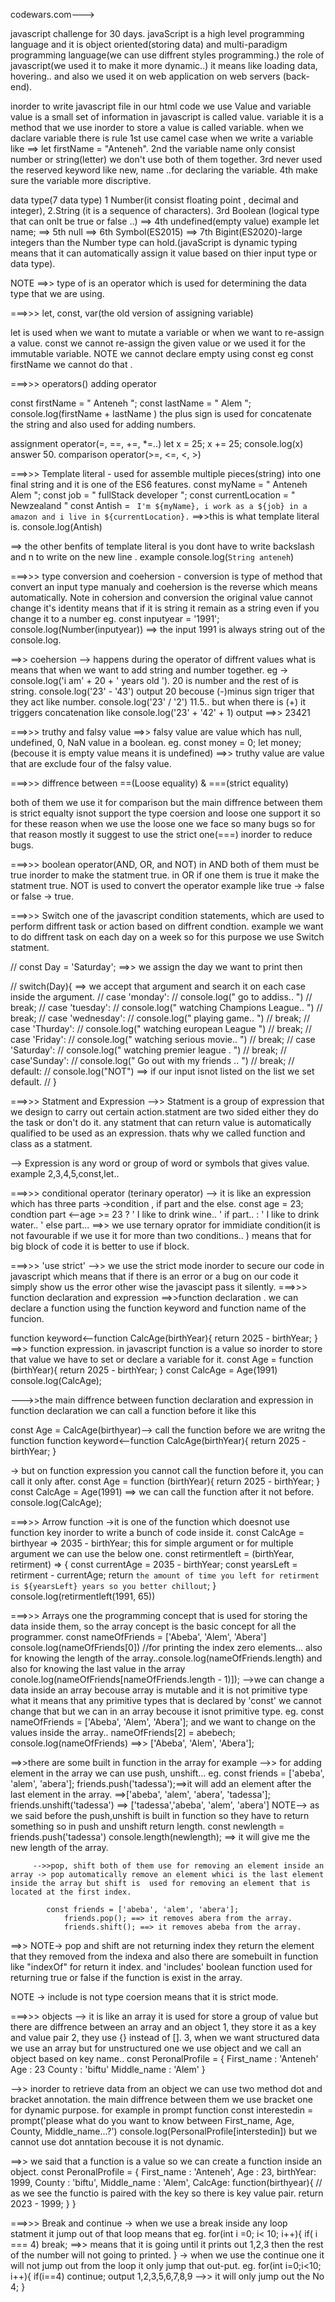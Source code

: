 codewars.com--->

javascript challenge for 30 days.
javaScript is a high level programming language and it is object oriented(storing data) and multi-paradigm programming language(we can use diffrent styles programming.) 
the role of javascript(we used it to make it more dynamic..) it means like loading data, hovering.. and also we used it on web application on web servers (back-end).


inorder to write javascript file in our html code we use <script>"write a code between these tags... and also it used to link javaScript file with the html file using src ="folder location" "</script>
Value and  variable
value is a small set of information in javascript is called value. variable it is a method that we use inorder to store a value is called variable. when we daclare variable there is rule 1st use camel case when we write a variable like ==> let firstName = "Anteneh". 2nd the variable name only consist number or string(letter) we don't use both of them together. 3rd never used the reserved keyword like new, name ..for declaring the variable. 4th make sure the variable more discriptive. 

data type(7 data type)
1 Number(it consist floating point , decimal and integer), 2.String (it is a sequence of characters). 3rd Boolean (logical type that can onlt be true or false ..) ==> 4th undefined(empty value)  example let name; ==> 5th null ==> 6th Symbol(ES2015) ==> 7th Bigint(ES2020)-large integers than the Number type can hold.(javaScript is dynamic  typing means that it can automatically assign it value based on thier input type or data type). 

NOTE ==>> type of is an operator which is used for determining the data type that we are using.


===>>> let, const, var(the old version of assigning variable)

let is used when we want to mutate a variable or when we want to re-assign a value.
const we cannot re-assign the given value or we used it for the immutable variable. NOTE we cannot declare empty using const eg const firstName we cannot do that .

===>>> operators()
adding operator

const firstName = " Anteneh ";
const lastName =  " Alem ";
 console.log(firstName + lastName )
the plus sign is used for concatenate the string and also  used for adding numbers.

assignment operator(=, ==, +=, *=..)
 let x = 25;
 x += 25;
console.log(x) answer 50.
comparison operator(>=, <=, <, >)

===>>> Template literal - used for  assemble multiple pieces(string) into one final string and it is one of the ES6 features.
 const myName = " Anteneh Alem ";
 const job = " fullStack developer ";
 const currentLocation = " Newzealand "
 const Antish = ` I'm ${myName}, i work as a ${job} in a amazon and i live in ${currentLocation}.`  ==>>this is what template literal is.
 console.log(Antish)

==> the other benfits of template literal is you dont have to write backslash and n to write  on the new line . example console.log(`String
anteneh`) 

===>>> type conversion and coehersion - conversion is type of method that convert an input type manualy  and coehersion is the reverse which means automatically. Note in cohersion and conversion the original value cannot change it's identity means that if it is string it remain as a string even if you change it to a number eg. const inputyear = '1991';
                                                         console.log(Number(inputyear)) ==> the input 1991 is always string out of the console.log.

==>> coehersion --> happens during the  operator of diffrent values what is means that when we want to add string and number together. eg -> console.log('i am' + 20 + ' years old '). 20 is number and the rest of is string. console.log('23' - '43') output 20 becouse (-)minus sign triger that they act like number. console.log('23' / '2') 11.5.. but when there is (+) it triggers concatenation like console.log('23' + '42' + 1)  output ==>> 23421


===>>> truthy and falsy value
==>> falsy value are value which has null, undefined, 0, NaN value in a boolean.
eg. const money = 0; let money;(becouse it is empty value means it is undefined)
==>> truthy value are value that are exclude four of the falsy value.

===>>> diffrence between ==(Loose equality) & ===(strict equality)

both of them we use it for comparison but the main diffrence between them is strict equalty isnot  support the type  coersion and loose one support it so for these reason when we use the loose  one
we face so many bugs so for that reason mostly it suggest to use the strict one(===) inorder  to reduce  bugs.

===>>> boolean operator(AND, OR, and NOT) 
in  AND both of them must be true inorder to make the statment true. 
in OR if one them is true it make the statment true.
NOT  is used to convert the operator example like true -> false or false -> true.


===>>> Switch 
one  of the javascript condition statements, which are  used to perform diffrent task or action based on diffrent condtion. example we want to do diffrent task on each day on a week so for this purpose we use Switch statment. 

// const Day = 'Saturday';  ==>> we assign the day we want to print then  

// switch(Day){  ==> we accept that argument and search it on each case inside the argument.
//    case 'monday':
//       console.log(" go to addiss.. ")
//       break;
//     case 'tuesday':
//        console.log(" watching Champions League.. ")
//        break;
//     case 'wednesday':
//         console.log(" playing game.. ")
//         break;
//     case 'Thurday':
//         console.log(" watching european League ")
//         break;
//     case 'Friday':
//         console.log(" watching serious movie.. ")
//         break;
//     case 'Saturday':
//         console.log(" watching premier league . ")
//         break;
//     case'Sunday':
//         console.log(" Go out with my friends .. ")
//         break;
//     default:
//         console.log("NOT") ==> if our input isnot listed on the list we set default.
// }

===>>> Statment and Expression 
-->> Statment is a group of expression that we design to carry out certain action.statment are two sided either they do the task or don't do it. any statment that can return value is automatically qualified to be used as an expression. thats why we called function and class as a  statment.

--> Expression is any word or group of  word or symbols that gives value. example 2,3,4,5,const,let.. 

===>>> conditional operator (terinary operator)
--> it is like an expression which has three parts ->condition , if part and the else.
                      const age = 23;
	condtion part <--age >= 23 ? ' I like to drink wine.. ' if part.. : ' I like to drink water.. '  else part...
==>> we  use ternary oprator for immidiate condition(it is not favourable if we use it for more than two conditions.. ) means that for big block of code it is better to  use if block.

===>>> 'use strict' -->> we use the strict mode  inorder to secure our code in javascript which means that if there is an error or a bug on our code it simply show us  the error other wise the javascipt pass it silently. 
===>>> function declaration and expression 
==>>function declaration .
we can declare a function using the  function keyword and function name of the funcion. 

function keyword<--function CalcAge(birthYear){
                   return 2025 - birthYear;
                }
==>> function expression.
in javascript function is a value so inorder to store that value  we have to set or declare a variable for  it.
const Age = function (birthYear){
    return 2025 - birthYear;
}
const CalcAge = Age(1991)
console.log(CalcAge);

--->>the main diffrence between function declaration and expression 
in function declaration we can call a function before it like this 
  
  const Age = CalcAge(birthyear)--> call the function before we are writng the function
function keyword<--function CalcAge(birthYear){
                   return 2025 - birthYear;
                }

-> but on function expression you cannot  call the function before it, you can call it only after.
  const Age = function (birthYear){
    return 2025 - birthYear;
}
const CalcAge = Age(1991) ==> we can call the function after it not before.
console.log(CalcAge);

===>>> Arrow function
->it is one of the function which doesnot use function key inorder to write a bunch of code inside it.
const CalcAge = birthyear => 2035 - birthYear; this for simple argument or for multiple argument we can use the below one.
const retirmentleft = (birthYear, retirment) => {
    const currentAge =  2035 - birthYear;
    const yearsLeft =  retirment - currentAge;
        return `the amount of time you left for retirment is ${yearsLeft} years so you better chillout`;
}
console.log(retirmentleft(1991, 65))

===>>> Arrays 
one the programming concept that is used for storing the data inside them, so the array concept is the basic concept for all the programmer.
const nameOfFriends = ['Abeba', 'Alem', 'Abera']
console.log(nameOfFriends[0]) //for printing the index zero elements...
also for knowing the length of the array..console.log(nameOfFriends.length) and also for knowing the last value in the array conole.log(nameOfFriends[nameOfFriends.length - 1)]);
-->we can change a data inside an array becouse array is mutable  and it is not primitive type what it means that any primitive types that is declared by 'const' we cannot change that but we can in an array becouse it isnot primitive type.
eg. const nameOfFriends = ['Abeba', 'Alem', 'Abera'];
    and we want to change on the values inside the array..
    nameOfFriends[2] = abebech;
	console.log(nameOfFriends) ==>>  ['Abeba', 'Alem', 'Abera'];

  ==>>there are some built in function in the array for example 
         -->> for adding element in the array we can use push, unshift...
eg. const friends = ['abeba', 'alem', 'abera'];
      friends.push('tadessa');==>it will add an element after the last element in the array. ==>['abeba', 'alem', 'abera', 'tadessa'];
	friends.unshift('tadessa') ==> ['tadessa','abeba', 'alem', 'abera']
NOTE--> as we said before the push,unshift is built in function so they have to return something  so in push and unshift return length.  const newlength = friends.push('tadessa') 
 		console.length(newlength); ==> it will give me the  new length of the array.
       

         -->>pop, shift both of them use for removing an element inside an array -> pop automatically remove an element whici is the last element inside the array but shift is  used for removing an element that is located at the first index.
		
			const friends = ['abeba', 'alem', 'abera'];
				friends.pop(); ==> it removes abera from the array.
				friends.shift(); ==> it removes abeba from the array.
==>> NOTE-> pop and shift are not returning index they return the element that they removed from the indexa and also there are somebuilt in function like "indexOf" for return it index. and 'includes' boolean function used for returning true or false if the function is exist in the array.

NOTE -> include is not type coersion means that it is strict mode. 

===>>> objects 
--> it is like an array it is used for store a group of value but there are diffrence between an array and an object 
 1, they store it as a key and value pair 
 2, they use {} instead of [].
 3, when we want structured data we use an array but for unstructured one we use object and we call an object based on key name..
  const PeronalProfile = {
   First_name : 'Anteneh'
   Age : 23
   County : 'biftu'
   Middle_name : 'Alem'
 }

-->> inorder  to retrieve data from an  object we can use two method dot and bracket  annotation. the main diffrence between them  we use bracket one for dynamic purpose. for example in prompt function
		const interestedin =  prompt('please what do you want to know between First_name, Age, County, Middle_name...?')
		console.log(PersonalProfile[interstedin]) but  we cannot use dot anntation becouse it is not dynamic.

==>> we said that a function is a value so we can create a function inside an object.
  const PeronalProfile = {
   First_name : 'Anteneh',
   Age : 23,
   birthYear: 1999,
   County : 'biftu',
   Middle_name : 'Alem',
   CalcAge: function(birthyear){ // as we see the functio is paired with the key so there is key value pair.
	return 2023 - 1999;
   }
 }

===>>> Break and continue
-> when we use a break inside any loop statment it jump out of that loop means that eg.
            for(int i =0; i< 10; i++){
	         if( i === 4) break; ==>> means that it is going until it prints out 1,2,3 then the rest of the number will not going to printed.
		}
-> when we use the continue one it will not jump out from the loop it only jump  that out-put. eg.
		for(int i=0;i<10; i++){
		   if(i==4) continue; output 1,2,3,5,6,7,8,9 -->> it will only jump out the No 4;
		}
